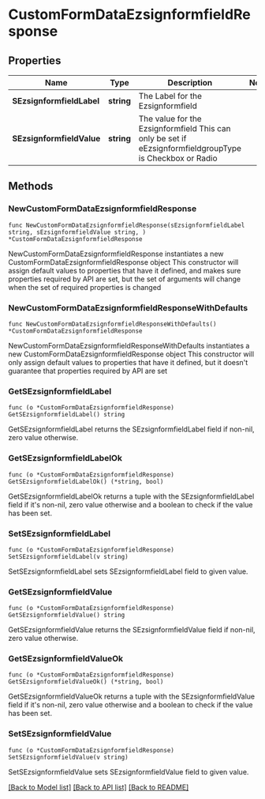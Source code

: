 # CustomFormDataEzsignformfieldResponse

## Properties

Name | Type | Description | Notes
------------ | ------------- | ------------- | -------------
**SEzsignformfieldLabel** | **string** | The Label for the Ezsignformfield | 
**SEzsignformfieldValue** | **string** | The value for the Ezsignformfield  This can only be set if eEzsignformfieldgroupType is Checkbox or Radio | 

## Methods

### NewCustomFormDataEzsignformfieldResponse

`func NewCustomFormDataEzsignformfieldResponse(sEzsignformfieldLabel string, sEzsignformfieldValue string, ) *CustomFormDataEzsignformfieldResponse`

NewCustomFormDataEzsignformfieldResponse instantiates a new CustomFormDataEzsignformfieldResponse object
This constructor will assign default values to properties that have it defined,
and makes sure properties required by API are set, but the set of arguments
will change when the set of required properties is changed

### NewCustomFormDataEzsignformfieldResponseWithDefaults

`func NewCustomFormDataEzsignformfieldResponseWithDefaults() *CustomFormDataEzsignformfieldResponse`

NewCustomFormDataEzsignformfieldResponseWithDefaults instantiates a new CustomFormDataEzsignformfieldResponse object
This constructor will only assign default values to properties that have it defined,
but it doesn't guarantee that properties required by API are set

### GetSEzsignformfieldLabel

`func (o *CustomFormDataEzsignformfieldResponse) GetSEzsignformfieldLabel() string`

GetSEzsignformfieldLabel returns the SEzsignformfieldLabel field if non-nil, zero value otherwise.

### GetSEzsignformfieldLabelOk

`func (o *CustomFormDataEzsignformfieldResponse) GetSEzsignformfieldLabelOk() (*string, bool)`

GetSEzsignformfieldLabelOk returns a tuple with the SEzsignformfieldLabel field if it's non-nil, zero value otherwise
and a boolean to check if the value has been set.

### SetSEzsignformfieldLabel

`func (o *CustomFormDataEzsignformfieldResponse) SetSEzsignformfieldLabel(v string)`

SetSEzsignformfieldLabel sets SEzsignformfieldLabel field to given value.


### GetSEzsignformfieldValue

`func (o *CustomFormDataEzsignformfieldResponse) GetSEzsignformfieldValue() string`

GetSEzsignformfieldValue returns the SEzsignformfieldValue field if non-nil, zero value otherwise.

### GetSEzsignformfieldValueOk

`func (o *CustomFormDataEzsignformfieldResponse) GetSEzsignformfieldValueOk() (*string, bool)`

GetSEzsignformfieldValueOk returns a tuple with the SEzsignformfieldValue field if it's non-nil, zero value otherwise
and a boolean to check if the value has been set.

### SetSEzsignformfieldValue

`func (o *CustomFormDataEzsignformfieldResponse) SetSEzsignformfieldValue(v string)`

SetSEzsignformfieldValue sets SEzsignformfieldValue field to given value.



[[Back to Model list]](../README.md#documentation-for-models) [[Back to API list]](../README.md#documentation-for-api-endpoints) [[Back to README]](../README.md)


